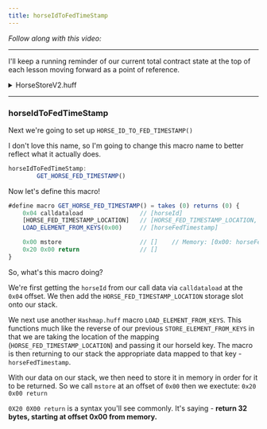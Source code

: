 ```yaml
---
title: horseIdToFedTimeStamp
---
```


_Follow along with this video:_

---

I'll keep a running reminder of our current total contract state at the top of each lesson moving forward as a point of reference.

<details>
<summary>HorseStoreV2.huff</summary>

```js
/* HorseStore Interface */
#define function mintHorse() nonpayable returns()
#define function feedHorse(uint256) nonpayable returns()
#define function isHappyHorse(uint256) view returns(bool)
#define function horseIdToFedTimeStamp(uint256) view returns(uint256)
#define function HORSE_HAPPY_IF_FED_WITHIN() view returns(uint256)

#define constant HORSE_FED_TIMESTAMP_LOCATION = FREE_STORAGE_POINTER()

#define function FEED_HORSE() = takes (0) returns (0) {
    timestamp                       // [timestamp]
    0x04 calldataload               //[horseId, timestamp]
    [HORSE_FED_TIMESTAMP_LOCATION]  // [HORSE_FED_TIMESTAMP_LOCATION, horseId, timestamp]
    STORE_ELEMENT_FROM_KEYS(0x00)   // []
}

#define macro MAIN() = takes (0) returns (0){
    0x00 calldataload 0xE0 shr      //  [function_selector]

    dup1 __FUNC_SIG(mintHorse) eq mintHorse jumpi
    dup1 __FUNC_SIG(feedHorse) eq feedHorse jumpi
    dup1 __FUNC_SIG(isHappyHorse) eq isHappyHorse jumpi
    dup1 __FUNC_SIG(horseIdToFedTimeStamp) eq horseIdToFedTimeStamp jumpi
    dup1 __FUNC_SIG(HORSE_HAPPY_IF_FED_WITHIN) eq horseHappyFedWithin jumpi

    mintHorse:
        MINT_HORSE()
    feedHorse:
        FEED_HORSE()
    isHappyHorse:
        IS_HAPPY_HORSE()
    horseIdToFedTimeStamp:
        HORSE_ID_TO_FED_TIMESTAMP()
    horseHappyFedWithin:
        HORSE_HAPPY_FED_WITHIN()
}
```

</details>

---

### horseIdToFedTimeStamp

Next we're going to set up `HORSE_ID_TO_FED_TIMESTAMP()`

I don't love this name, so I'm going to change this macro name to better reflect what it actually does.

```js
horseIdToFedTimeStamp:
        GET_HORSE_FED_TIMESTAMP()
```

Now let's define this macro!

```js
#define macro GET_HORSE_FED_TIMESTAMP() = takes (0) returns (0) {
    0x04 calldataload                // [horseId]
    [HORSE_FED_TIMESTAMP_LOCATION]   // [HORSE_FED_TIMESTAMP_LOCATION, horseId]
    LOAD_ELEMENT_FROM_KEYS(0x00)     // [horseFedTimestamp]

    0x00 mstore                      // []    // Memory: [0x00: horseFedTimestamp]
    0x20 0x00 return                 // []
}
```

So, what's this macro doing?

We're first getting the `horseId` from our call data via `calldataload` at the `0x04` offset.  We then add the `HORSE_FED_TIMESTAMP_LOCATION` storage slot onto our stack.

We next use another `Hashmap.huff` macro `LOAD_ELEMENT_FROM_KEYS`. This functions much like the reverse of our previous `STORE_ELEMENT_FROM_KEYS` in that we are taking the location of the mapping (`HORSE_FED_TIMESTAMP_LOCATION`) and passing it our horseId key. The macro is then returning to our stack the appropriate data mapped to that key - `horseFedTimestamp`.

With our data on our stack, we then need to store it in memory in order for it to be returned. So we call `mstore` at an offset of `0x00` then we exectute: `0x20 0x00 return`

`0X20 0X00 return` is a syntax you'll see commonly. It's saying - **return 32 bytes, starting at offset 0x00 from memory.**
